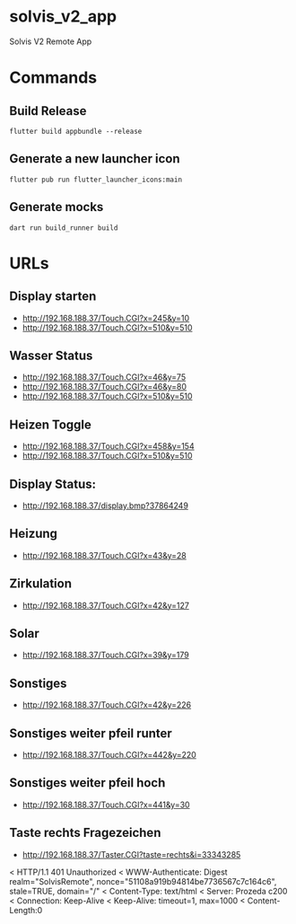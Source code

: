# solvis_v2_app

Solvis V2 Remote App

# Commands

## Build Release

`flutter build appbundle --release`

## Generate a new launcher icon

`flutter pub run flutter_launcher_icons:main`

## Generate mocks

`dart run build_runner build`

# URLs

## Display starten
- http://192.168.188.37/Touch.CGI?x=245&y=10
- http://192.168.188.37/Touch.CGI?x=510&y=510

## Wasser Status
- http://192.168.188.37/Touch.CGI?x=46&y=75
- http://192.168.188.37/Touch.CGI?x=46&y=80
- http://192.168.188.37/Touch.CGI?x=510&y=510

## Heizen Toggle
- http://192.168.188.37/Touch.CGI?x=458&y=154
- http://192.168.188.37/Touch.CGI?x=510&y=510


## Display Status:
- http://192.168.188.37/display.bmp?37864249

## Heizung
- http://192.168.188.37/Touch.CGI?x=43&y=28

## Zirkulation
- http://192.168.188.37/Touch.CGI?x=42&y=127

## Solar
- http://192.168.188.37/Touch.CGI?x=39&y=179

## Sonstiges
- http://192.168.188.37/Touch.CGI?x=42&y=226

## Sonstiges weiter pfeil runter
- http://192.168.188.37/Touch.CGI?x=442&y=220

## Sonstiges weiter pfeil hoch
- http://192.168.188.37/Touch.CGI?x=441&y=30

## Taste rechts Fragezeichen
- http://192.168.188.37/Taster.CGI?taste=rechts&i=33343285







< HTTP/1.1 401 Unauthorized
< WWW-Authenticate: Digest realm="SolvisRemote", nonce="51108a919b94814be7736567c7c164c6", stale=TRUE, domain="/"
< Content-Type: text/html
< Server: Prozeda c200
< Connection: Keep-Alive
< Keep-Alive: timeout=1, max=1000
< Content-Length:0